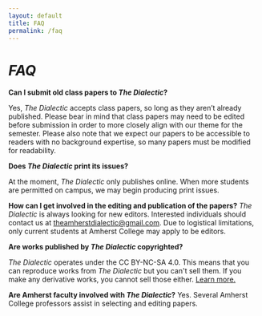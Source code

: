 ```yaml
---
layout: default
title: FAQ 
permalink: /faq
---
```


# _FAQ_

**Can I submit old class papers to _The Dialectic_?**

Yes, _The Dialectic_ accepts class papers, so long as they aren’t already published. Please bear in mind that class papers may need to be edited before submission in order to more closely align with our theme for the semester. Please also note that we expect our papers to be accessible to readers with no background expertise, so many papers must be modified for readability.  

**Does _The Dialectic_ print its issues?**

At the moment, _The Dialectic_ only publishes online. When more students are permitted on campus, we may begin producing print issues. 

**How can I get involved in the editing and publication of the papers?**
_The Dialectic_ is always looking for new editors. Interested individuals should contact us at theamherstdialectic@gmail.com. Due to logistical limitations, only current students at Amherst College may apply to be editors. 

**Are works published by _The Dialectic_ copyrighted?**

_The Dialectic_ operates under the CC BY-NC-SA 4.0. This means that you can reproduce works from _The Dialectic_ but you can't sell them. If you make any derivative works, you cannot sell those either. [Learn more.](https://creativecommons.org/licenses/by-nc-sa/4.0/) 

**Are Amherst faculty involved with _The Dialectic_?**
Yes. Several Amherst College professors assist in selecting and editing papers.

